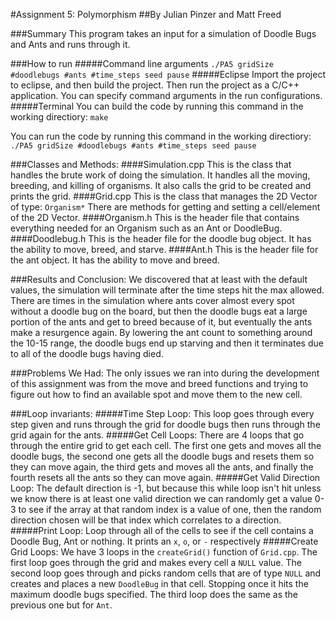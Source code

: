 #Assignment 5: Polymorphism
##By Julian Pinzer and Matt Freed

###Summary
This program takes an input for a simulation of Doodle Bugs and Ants and runs through it.

###How to run
#####Command line arguments
`./PA5 gridSize #doodlebugs #ants #time_steps seed pause`
#####Eclipse
Import the project to eclipse, and then build the project. Then run the project as a C/C++ application. You can specify command arguments in the run configurations.
#####Terminal
You can build the code by running this command in the working directiory: `make`

You can run the code by running this command in the working directiory: `./PA5 gridSize #doodlebugs #ants #time_steps seed pause`

###Classes and Methods:
####Simulation.cpp
This is the class that handles the brute work of doing the simulation. It handles all the moving, breeding, and killing of organisms. It also calls the grid to be created and prints the grid.
####Grid.cpp
This is the class that manages the 2D Vector of type: `Organism*`
There are methods for getting and setting a cell/element of the 2D Vector.
####Organism.h
This is the header file that contains everything needed for an Organism such as an Ant or DoodleBug.
####Doodlebug.h
This is the header file for the doodle bug object. It has the ability to move, breed, and starve.
####Ant.h
This is the header file for the ant object. It has the ability to move and breed.

###Results and Conclusion:
We discovered that at least with the default values, the simulation will terminate after the time steps hit the max allowed. There are times in the simulation where ants cover almost every spot without a doodle bug on the board, but then the doodle bugs eat a large portion of the ants and get to breed because of it, but eventually the ants make a resurgence again.
By lowering the ant count to something around the 10-15 range, the doodle bugs end up starving and then it terminates due to all of the doodle bugs having died.


###Problems We Had:
The only issues we ran into during the development of this assignment was from the move and breed functions and trying to figure out how to find an available spot and move them to the new cell.

###Loop invariants:
#####Time Step Loop:
This loop goes through every step given and runs through the grid for doodle bugs then runs through the grid again for the ants.
#####Get Cell Loops:
There are 4 loops that go through the entire grid to get each cell. The first one gets and moves all the doodle bugs, the second one gets all the doodle bugs and resets them so they can move again, the third gets and moves all the ants, and finally the fourth resets all the ants so they can move again.
#####Get Valid Direction Loop:
The default direction is -1, but because this while loop isn't hit unless we know there is at least one valid direction we can randomly get a value 0-3 to see if the array at that random index is a value of one, then the random direction chosen will be that index which correlates to a direction.
#####Print Loop:
Loop through all of the cells to see if the cell contains a Doodle Bug, Ant or nothing. It prints an `x`, `o`, or `-` respectively
#####Create Grid Loops:
We have 3 loops in the `createGrid()` function of `Grid.cpp`.
The first loop goes through the grid and makes every cell a `NULL` value.
The second loop goes through and picks random cells that are of type `NULL` and creates and places a new `DoodleBug` in that cell. Stopping once it hits the maximum doodle bugs specified.
The third loop does the same as the previous one but for `Ant`.